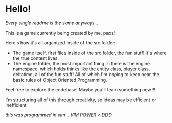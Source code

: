 # Hello!

*Every single readme is the same anyways...*

This is a game currently being created by me, paxs!

Here's how it's all organized inside of the src folder:

* The game itself, first files inside of the src folder, the fun stuff! It's where the true content lives.
* The engine folder, the most important thing in there is the engine namespace, which holds thinks like the entity class, player class, deltatime, all of the fun stuff! All of which I'm *hoping* to keep near the basic rules of Object Oriented Programming.

Feel free to explore the codebase! Maybe you'll learn something new!!!

I'm structuring all of this through creativity, so ideas may be efficient or inefficient

*this was programmed in vim... [VIM POWER >:DDD](https://neovim.io/)*
